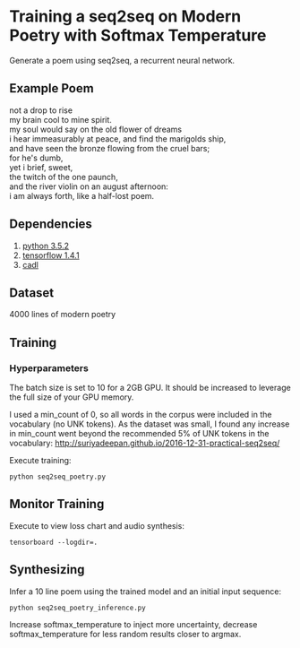# Training a seq2seq on Modern Poetry with Softmax Temperature

Generate a poem using seq2seq, a recurrent neural network.


## Example Poem

not a drop to rise  
my brain cool to mine spirit.  
my soul would say on the old flower of dreams  
i hear immeasurably at peace, and find the marigolds ship,  
and have seen the bronze flowing from the cruel bars;  
for he's dumb,  
yet i brief, sweet,  
the twitch of the one paunch,  
and the river violin on an august afternoon:  
i am always forth, like a half-lost poem.


## Dependencies

1. [python 3.5.2](https://www.tensorflow.org/install/)
1. [tensorflow 1.4.1](https://www.tensorflow.org/install/)
1. [cadl](https://github.com/pkmital/pycadl)

## Dataset

4000 lines of modern poetry


## Training

### Hyperparameters
The batch size is set to 10 for a 2GB GPU. It should be increased to leverage the full size of your GPU memory.

I used a min_count of 0, so all words in the corpus were included in the vocabulary (no UNK tokens). As the dataset was small, I found any increase in min_count went beyond the recommended 5% of UNK tokens in the vocabulary: http://suriyadeepan.github.io/2016-12-31-practical-seq2seq/ 

Execute training:

```
python seq2seq_poetry.py
```

## Monitor Training

Execute to view loss chart and audio synthesis:

```
tensorboard --logdir=.
```


## Synthesizing
Infer a 10 line poem using the trained model and an initial input sequence:

```
python seq2seq_poetry_inference.py
```
Increase softmax_temperature to inject more uncertainty, decrease softmax_temperature for less random results closer to argmax.